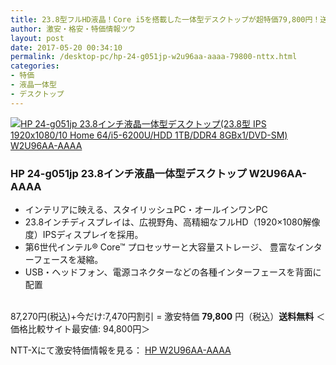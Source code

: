 ```yaml
---
title: 23.8型フルHD液晶！Core i5を搭載した一体型デスクトップが超特価79,800円！送料無料！
author: 激安・格安・特価情報ツウ
layout: post
date: 2017-05-20 00:34:10
permalink: /desktop-pc/hp-24-g051jp-w2u96aa-aaaa-79800-nttx.html
categories:
- 特価
- 液晶一体型
- デスクトップ
---
```


<div class="img-bg2 img_L">
<a href="//px.a8.net/svt/ejp?a8mat=ZYP6S+8IMA3E+S1Q+BWGDT&#038;a8ejpredirect=//nttxstore.jp/_II_HP15613481" target="_blank"><img border="0" alt="HP 24-g051jp 23.8インチ液晶一体型デスクトップ(23.8型 IPS 1920x1080/10 Home 64/i5-6200U/HDD 1TB/DDR4 8GBx1/DVD-SM) W2U96AA-AAAA" src="//image.nttxstore.jp/250_images/H/HP/HP15613481.jpg" data-recalc-dims="1" /></a>
</div>

### HP 24-g051jp 23.8インチ液晶一体型デスクトップ W2U96AA-AAAA
<!--more-->

* インテリアに映える、スタイリッシュPC・オールインワンPC
* 23.8インチディスプレイは、広視野角、高精細なフルHD（1920×1080解像度）IPSディスプレイを採用。
* 第6世代インテル® Core™ プロセッサーと大容量ストレージ、 豊富なインターフェースを凝縮。
* USB・ヘッドフォン、電源コネクターなどの各種インターフェースを背面に配置

<br clear="all" />87,270円(税込)+今だけ:7,470円割引 = 激安特価 <span class="tokka-price"><strong>79,800</strong></span> 円（税込）**送料無料**
＜価格比較サイト最安値: 94,800円＞

NTT-Xにて激安特価情報を見る： <span class="fs150p"><a href="//px.a8.net/svt/ejp?a8mat=ZYP6S+8IMA3E+S1Q+BWGDT&#038;a8ejpredirect=//nttxstore.jp/_II_HP15613481" target="_blank">HP W2U96AA-AAAA</a></span>
